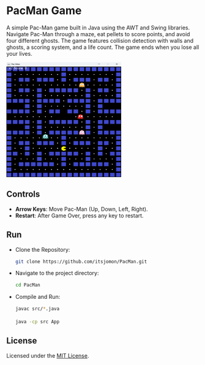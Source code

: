 # PacMan Game
A simple Pac-Man game built in Java using the AWT and Swing libraries. Navigate Pac-Man through a maze, eat pellets to score points, and avoid four different ghosts. The game features collision detection with walls and ghosts, a scoring system, and a life count. The game ends when you lose all your lives.

<img src ="src\assets\pacman-preview.png" alt="PacMan Preview" width="300"  height="300">

## Controls
- **Arrow Keys**: Move Pac-Man (Up, Down, Left, Right).
- **Restart**: After Game Over, press any key to restart.

## Run

- Clone the Repository:
  ```bash
  git clone https://github.com/itsjomon/PacMan.git
  ```

- Navigate to the project directory:
  ```bash
  cd PacMan
  ```

- Compile and Run:
  ```bash
  javac src/*.java
  
  java -cp src App
  ```

## License
Licensed under the [MIT License](./LICENSE).
